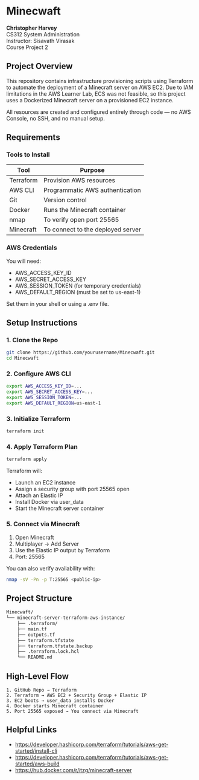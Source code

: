 
# Minecwaft  
**Christopher Harvey**  
CS312 System Administration  
Instructor: Sisavath Virasak  
Course Project 2  

## Project Overview

This repository contains infrastructure provisioning scripts using Terraform to automate the deployment of a Minecraft server on AWS EC2. Due to IAM limitations in the AWS Learner Lab, ECS was not feasible, so this project uses a Dockerized Minecraft server on a provisioned EC2 instance.

All resources are created and configured entirely through code — no AWS Console, no SSH, and no manual setup.

## Requirements

### Tools to Install

| Tool       | Purpose                            |
|------------|-------------------------------------|
| Terraform  | Provision AWS resources             |
| AWS CLI    | Programmatic AWS authentication     |
| Git        | Version control                     |
| Docker     | Runs the Minecraft container        |
| nmap       | To verify open port 25565           |
| Minecraft  | To connect to the deployed server   |

### AWS Credentials

You will need:
- AWS_ACCESS_KEY_ID
- AWS_SECRET_ACCESS_KEY
- AWS_SESSION_TOKEN (for temporary credentials)
- AWS_DEFAULT_REGION (must be set to us-east-1)

Set them in your shell or using a .env file.

## Setup Instructions

### 1. Clone the Repo

```bash
git clone https://github.com/yourusername/Minecwaft.git
cd Minecwaft
```

### 2. Configure AWS CLI

```bash
export AWS_ACCESS_KEY_ID=...
export AWS_SECRET_ACCESS_KEY=...
export AWS_SESSION_TOKEN=...
export AWS_DEFAULT_REGION=us-east-1
```

### 3. Initialize Terraform

```bash
terraform init
```

### 4. Apply Terraform Plan

```bash
terraform apply
```

Terraform will:
- Launch an EC2 instance
- Assign a security group with port 25565 open
- Attach an Elastic IP
- Install Docker via user_data
- Start the Minecraft server container

### 5. Connect via Minecraft

1. Open Minecraft
2. Multiplayer → Add Server
3. Use the Elastic IP output by Terraform
4. Port: 25565

You can also verify availability with:
```bash
nmap -sV -Pn -p T:25565 <public-ip>
```

## Project Structure

```bash
Minecwaft/
└── minecraft-server-terraform-aws-instance/
    ├── .terraform/
    ├── main.tf
    ├── outputs.tf
    ├── terraform.tfstate
    ├── terraform.tfstate.backup
    ├── .terraform.lock.hcl
    └── README.md
```

## High-Level Flow

```text
1. GitHub Repo → Terraform
2. Terraform → AWS EC2 + Security Group + Elastic IP
3. EC2 boots → user_data installs Docker
4. Docker starts Minecraft container
5. Port 25565 exposed → You connect via Minecraft
```

## Helpful Links

- https://developer.hashicorp.com/terraform/tutorials/aws-get-started/install-cli
- https://developer.hashicorp.com/terraform/tutorials/aws-get-started/aws-build
- https://hub.docker.com/r/itzg/minecraft-server
